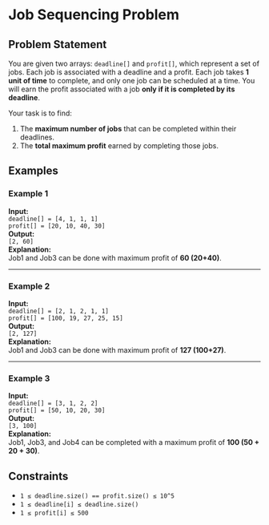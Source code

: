 # Job Sequencing Problem


## Problem Statement
You are given two arrays: `deadline[]` and `profit[]`, which represent a set of jobs. Each job is associated with a deadline and a profit. Each job takes **1 unit of time** to complete, and only one job can be scheduled at a time. You will earn the profit associated with a job **only if it is completed by its deadline**.

Your task is to find:
1. The **maximum number of jobs** that can be completed within their deadlines.
2. The **total maximum profit** earned by completing those jobs.

## Examples

### Example 1
**Input:**  
`deadline[] = [4, 1, 1, 1]`  
`profit[] = [20, 10, 40, 30]`  
**Output:**  
`[2, 60]`  
**Explanation:**  
Job1 and Job3 can be done with maximum profit of **60 (20+40)**.

---

### Example 2
**Input:**  
`deadline[] = [2, 1, 2, 1, 1]`  
`profit[] = [100, 19, 27, 25, 15]`  
**Output:**  
`[2, 127]`  
**Explanation:**  
Job1 and Job3 can be done with maximum profit of **127 (100+27)**.

---

### Example 3
**Input:**  
`deadline[] = [3, 1, 2, 2]`  
`profit[] = [50, 10, 20, 30]`  
**Output:**  
`[3, 100]`  
**Explanation:**  
Job1, Job3, and Job4 can be completed with a maximum profit of **100 (50 + 20 + 30)**.

## Constraints
- `1 ≤ deadline.size() == profit.size() ≤ 10^5`
- `1 ≤ deadline[i] ≤ deadline.size()`
- `1 ≤ profit[i] ≤ 500`

